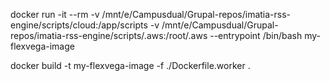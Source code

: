 docker run -it --rm -v /mnt/e/Campusdual/Grupal-repos/imatia-rss-engine/scripts/cloud:/app/scripts -v /mnt/e/Campusdual/Grupal-repos/imatia-rss-engine/scripts/.aws:/root/.aws --entrypoint /bin/bash my-flexvega-image

docker build -t my-flexvega-image -f ./Dockerfile.worker .